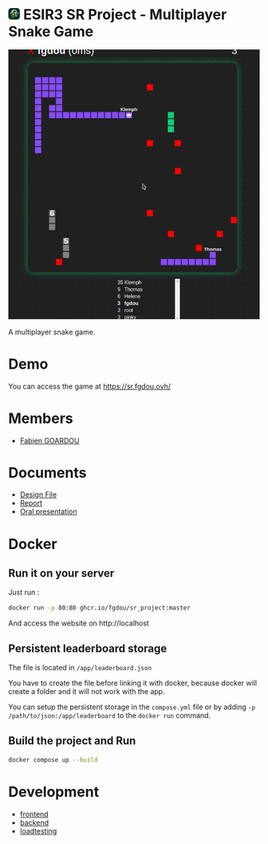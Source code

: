 <img src="./frontend/src/img/logo.png" width="23px" style="margin-right: 7px;">ESIR3 SR Project - Multiplayer Snake Game
===



![demo](./doc/game.gif)

A multiplayer snake game.

# Demo
You can access the game at https://sr.fgdou.ovh/

# Members
- [Fabien GOARDOU](https://fabiengoardou.fr/)

# Documents
- [Design File](./doc/design.md)
- [Report](./doc/report.md)
- [Oral presentation](./doc/presentation.pdf) 

# Docker
## Run it on your server
Just run :
```sh
docker run -p 80:80 ghcr.io/fgdou/sr_project:master
```
And access the website on http://localhost

## Persistent leaderboard storage
The file is located in `/app/leaderboard.json`

You have to create the file before linking it with docker, because docker will create a folder and it will not work with the app.

You can setup the persistent storage in the `compose.yml` file or by adding `-p /path/to/json:/app/leaderboard` to the `docker run` command.

## Build the project and Run
```sh
docker compose up --build
```

# Development
- [frontend](./frontend/)
- [backend](./backend/)
- [loadtesting](./loadtesting/)